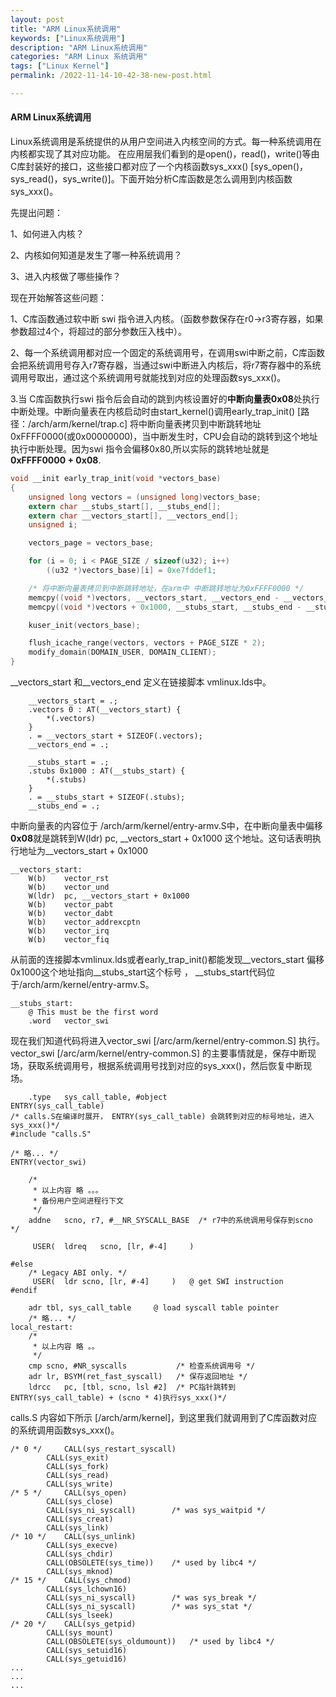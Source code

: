 ```yaml
---
layout: post
title: "ARM Linux系统调用"
keywords: ["Linux系统调用"]
description: "ARM Linux系统调用"
categories: "ARM Linux 系统调用"
tags: ["Linux Kernel"]
permalink: /2022-11-14-10-42-38-new-post.html

---
```


#### ARM Linux系统调用

Linux系统调用是系统提供的从用户空间进入内核空间的方式。每一种系统调用在内核都实现了其对应功能。 在应用层我们看到的是open()，read()，write()等由C库封装好的接口，这些接口都对应了一个内核函数sys_xxx() [sys_open()，sys_read()，sys_write()]。下面开始分析C库函数是怎么调用到内核函数sys_xxx()。

先提出问题：

1、如何进入内核？

2、内核如何知道是发生了哪一种系统调用？

3、进入内核做了哪些操作？

现在开始解答这些问题：

1、C库函数通过软中断 swi 指令进入内核。（函数参数保存在r0->r3寄存器，如果参数超过4个，将超过的部分参数压入栈中）。

2、每一个系统调用都对应一个固定的系统调用号，在调用swi中断之前，C库函数会把系统调用号存入r7寄存器，当通过swi中断进入内核后，将r7寄存器中的系统调用号取出，通过这个系统调用号就能找到对应的处理函数sys_xxx()。

3.当 C库函数执行swi 指令后会自动的跳到内核设置好的**中断向量表0x08**处执行中断处理。中断向量表在内核启动时由start_kernel()调用early_trap_init() [路径：/arch/arm/kernel/trap.c] 将中断向量表拷贝到中断跳转地址0xFFFF0000(或0x00000000)，当中断发生时，CPU会自动的跳转到这个地址执行中断处理。因为swi 指令会偏移0x80,所以实际的跳转地址就是 **0xFFFF0000 + 0x08**.

```objectivec
void __init early_trap_init(void *vectors_base)
{
	unsigned long vectors = (unsigned long)vectors_base;
	extern char __stubs_start[], __stubs_end[];
	extern char __vectors_start[], __vectors_end[];
	unsigned i;

	vectors_page = vectors_base;

	for (i = 0; i < PAGE_SIZE / sizeof(u32); i++)
		((u32 *)vectors_base)[i] = 0xe7fddef1;

    /* 将中断向量表拷贝到中断跳转地址，在arm中 中断跳转地址为0xFFFF0000 */
	memcpy((void *)vectors, __vectors_start, __vectors_end - __vectors_start);
	memcpy((void *)vectors + 0x1000, __stubs_start, __stubs_end - __stubs_start);

	kuser_init(vectors_base);

	flush_icache_range(vectors, vectors + PAGE_SIZE * 2);
	modify_domain(DOMAIN_USER, DOMAIN_CLIENT);
}
```

\_\_vectors_start 和\_\_vectors_end 定义在链接脚本 vmlinux.lds中。

```
	__vectors_start = .;
	.vectors 0 : AT(__vectors_start) {
		*(.vectors)
	}
	. = __vectors_start + SIZEOF(.vectors);
	__vectors_end = .;

	__stubs_start = .;
	.stubs 0x1000 : AT(__stubs_start) {
		*(.stubs)
	}
	. = __stubs_start + SIZEOF(.stubs);
	__stubs_end = .;
```

中断向量表的内容位于 /arch/arm/kernel/entry-armv.S中，在中断向量表中偏移**0x08**就是跳转到W(ldr)   pc, \_\_vectors_start + 0x1000 这个地址。这句话表明执行地址为\_\_vectors_start + 0x1000

```
__vectors_start:
	W(b)	vector_rst
	W(b)	vector_und
	W(ldr)	pc, __vectors_start + 0x1000
	W(b)	vector_pabt
	W(b)	vector_dabt
	W(b)	vector_addrexcptn
	W(b)	vector_irq
	W(b)	vector_fiq
```

从前面的连接脚本vmlinux.lds或者early_trap_init()都能发现\_\_vectors_start 偏移 0x1000这个地址指向\_\_stubs_start这个标号 ， \_\_stubs_start代码位于/arch/arm/kernel/entry-armv.S。

```
__stubs_start:
	@ This must be the first word
	.word	vector_swi
```

现在我们知道代码将进入vector_swi [/arc/arm/kernel/entry-common.S] 执行。 vector_swi [/arc/arm/kernel/entry-common.S] 的主要事情就是，保存中断现场，获取系统调用号，根据系统调用号找到对应的sys_xxx()，然后恢复中断现场。

```
	.type	sys_call_table, #object
ENTRY(sys_call_table)
/* calls.S在编译时展开， ENTRY(sys_call_table) 会跳转到对应的标号地址，进入sys_xxx()*/
#include "calls.S"

/* 略... */
ENTRY(vector_swi)

    /* 
     * 以上内容 略 。。。
     * 备份用户空间进程行下文 
     */
    addne	scno, r7, #__NR_SYSCALL_BASE  /* r7中的系统调用号保存到scno */	
    
     USER(	ldreq	scno, [lr, #-4]		)

#else
	/* Legacy ABI only. */
     USER(	ldr	scno, [lr, #-4]		)	@ get SWI instruction
#endif

	adr	tbl, sys_call_table		@ load syscall table pointer
    /* 略... */
local_restart:
    /*
     * 以上内容 略 。。
     */
	cmp	scno, #NR_syscalls		     /* 检查系统调用号 */
	adr	lr, BSYM(ret_fast_syscall)	 /* 保存返回地址 */
    ldrcc	pc, [tbl, scno, lsl #2]	 /* PC指针跳转到ENTRY(sys_call_table) + (scno * 4)执行sys_xxx()*/
```

 calls.S 内容如下所示 [/arch/arm/kernel]，到这里我们就调用到了C库函数对应的系统调用函数sys_xxx()。

```
/* 0 */		CALL(sys_restart_syscall)
		CALL(sys_exit)
		CALL(sys_fork)
		CALL(sys_read)
		CALL(sys_write)
/* 5 */		CALL(sys_open)
		CALL(sys_close)
		CALL(sys_ni_syscall)		/* was sys_waitpid */
		CALL(sys_creat)
		CALL(sys_link)
/* 10 */	CALL(sys_unlink)
		CALL(sys_execve)
		CALL(sys_chdir)
		CALL(OBSOLETE(sys_time))	/* used by libc4 */
		CALL(sys_mknod)
/* 15 */	CALL(sys_chmod)
		CALL(sys_lchown16)
		CALL(sys_ni_syscall)		/* was sys_break */
		CALL(sys_ni_syscall)		/* was sys_stat */
		CALL(sys_lseek)
/* 20 */	CALL(sys_getpid)
		CALL(sys_mount)
		CALL(OBSOLETE(sys_oldumount))	/* used by libc4 */
		CALL(sys_setuid16)
		CALL(sys_getuid16)
...
...
...
```


